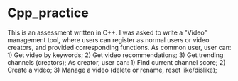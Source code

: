 # Cpp_practice
This is an assessment written in C++. I was asked to write a "Video" management tool, where users can register as normal users or video creators, and provided corresponding functions. As common user, user can: 1) Get video by keywords; 2) Get video recommendations; 3) Get trending channels (creators); As creator, user can: 1) Find current channel score; 2) Create a video; 3) Manage a video (delete or rename, reset like/dislike); 

